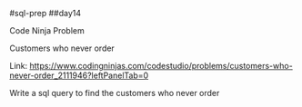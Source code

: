 #sql-prep
##day14

Code Ninja Problem

Customers who never order

Link:
https://www.codingninjas.com/codestudio/problems/customers-who-never-order_2111946?leftPanelTab=0

Write a sql query to find the customers who never order 